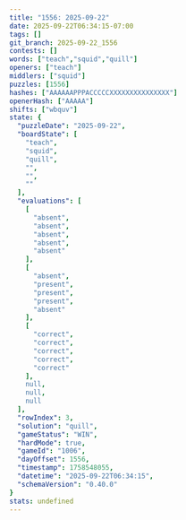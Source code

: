 ```yaml
---
title: "1556: 2025-09-22"
date: 2025-09-22T06:34:15-07:00
tags: []
git_branch: 2025-09-22_1556
contests: []
words: ["teach","squid","quill"]
openers: ["teach"]
middlers: ["squid"]
puzzles: [1556]
hashes: ["AAAAAAPPPACCCCCXXXXXXXXXXXXXXX"]
openerHash: ["AAAAA"]
shifts: ["wbquv"]
state: {
  "puzzleDate": "2025-09-22",
  "boardState": [
    "teach",
    "squid",
    "quill",
    "",
    "",
    ""
  ],
  "evaluations": [
    [
      "absent",
      "absent",
      "absent",
      "absent",
      "absent"
    ],
    [
      "absent",
      "present",
      "present",
      "present",
      "absent"
    ],
    [
      "correct",
      "correct",
      "correct",
      "correct",
      "correct"
    ],
    null,
    null,
    null
  ],
  "rowIndex": 3,
  "solution": "quill",
  "gameStatus": "WIN",
  "hardMode": true,
  "gameId": "1006",
  "dayOffset": 1556,
  "timestamp": 1758548055,
  "datetime": "2025-09-22T06:34:15",
  "schemaVersion": "0.40.0"
}
stats: undefined
---
```

<!-- more -->
